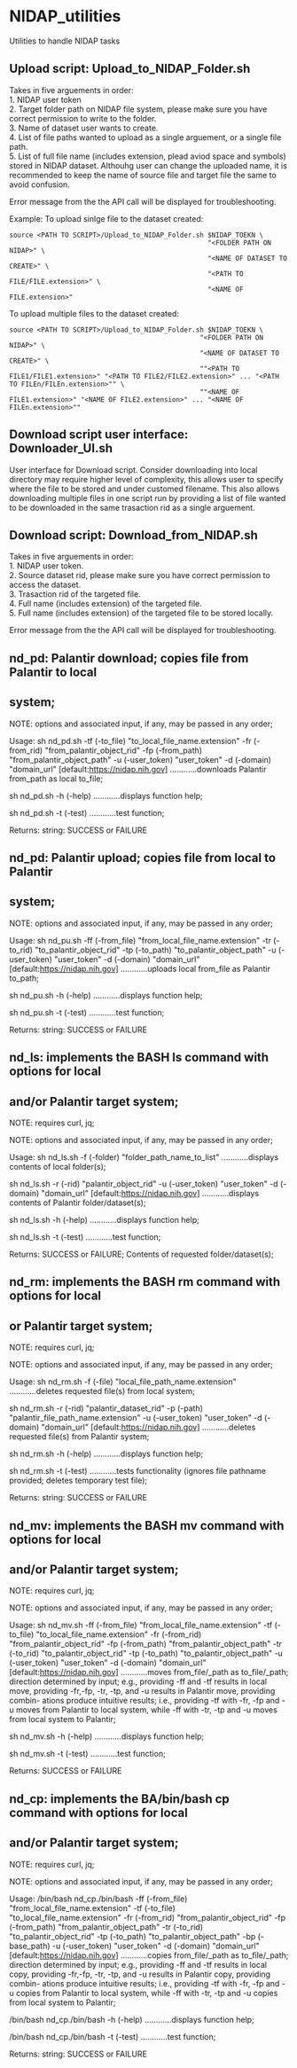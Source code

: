 # NIDAP_utilities
Utilities to handle NIDAP tasks

## Upload script: Upload_to_NIDAP_Folder.sh
  Takes in five arguements in order: <br />
    1. NIDAP user token <br />
    2. Target folder path on NIDAP file system, please make sure you have correct permission to write to the folder. <br />
    3. Name of dataset user wants to create. <br />
    4. List of file paths wanted to upload as a single arguement, or a single file path. <br />
    5. List of full file name (includes extension, plead aviod space and symbols) stored in NIDAP dataset. Althouhg user can change the uploaded name, it is recommended to keep the name of source file and target file the same to avoid confusion. <br />

  Error message from the the API call will be displayed for troubleshooting. 
  
  Example:
  To upload sinlge file to the dataset created:
     
    source <PATH TO SCRIPT>/Upload_to_NIDAP_Folder.sh $NIDAP_TOEKN \
                                                      "<FOLDER PATH ON NIDAP>" \
                                                      "<NAME OF DATASET TO CREATE>" \
                                                      "<PATH TO FILE/FILE.extension>" \
                                                      "<NAME OF FILE.extension>"
    
  To upload multiple files to the dataset created:
    
    source <PATH TO SCRIPT>/Upload_to_NIDAP_Folder.sh $NIDAP_TOEKN \
                                                    "<FOLDER PATH ON NIDAP>" \
                                                    "<NAME OF DATASET TO CREATE>" \
                                                    ""<PATH TO FILE1/FILE1.extension>" "<PATH TO FILE2/FILE2.extension>" ... "<PATH TO FILEn/FILEn.extension>"" \
                                                    ""<NAME OF FILE1.extension>" "<NAME OF FILE2.extension>" ... "<NAME OF FILEn.extension>""
    

## Download script user interface: Downloader_UI.sh
  User interface for Download script. Consider downloading into local directory may require higher level of complexity, this allows user to specify where the file to be stored and under customed filename. This also allows downloading multiple files in one script run by providing a list of file wanted to be downloaded in the same trasaction rid as a single arguement.


## Download script: Download_from_NIDAP.sh
  Takes in five arguements in order: <br />
    1. NIDAP user token. <br />
    2. Source dataset rid, please make sure you have correct permission to access the dataset. <br />
    3. Trasaction rid of the targeted file. <br />
    4. Full name (includes extension) of the targeted file. <br />
    5. Full name (includes extension) of the targeted file to be stored locally. <br />

  Error message from the the API call will be displayed for troubleshooting. 
## nd_pd: Palantir download; copies file from Palantir to local
##           system;

NOTE: options and associated input, if any, may be passed
         in any order;

Usage:
sh nd_pd.sh -tf (-to_file) "to_local_file_name.extension"
            -fr (-from_rid) "from_palantir_object_rid"
            -fp (-from_path) "from_palantir_object_path"
            -u (-user_token) "user_token"
            -d (-domain) "domain_url"
               [default:https://nidap.nih.gov]
............downloads Palantir from_path as local to_file;

sh nd_pd.sh -h (-help)
............displays function help;

sh nd_pd.sh -t (-test)
............test function;

Returns:
string: SUCCESS or FAILURE


## nd_pd: Palantir upload; copies file from local to Palantir
##           system;

NOTE: options and associated input, if any, may be passed
         in any order;

Usage:
sh nd_pu.sh -ff (-from_file) "from_local_file_name.extension"
            -tr (-to_rid) "to_palantir_object_rid"
            -tp (-to_path) "to_palantir_object_path"
            -u (-user_token) "user_token"
            -d (-domain) "domain_url"
               [default:https://nidap.nih.gov]
............uploads local from_file as Palantir to_path;

sh nd_pu.sh -h (-help)
............displays function help;

sh nd_pu.sh -t (-test)
............test function;

Returns:
string: SUCCESS or FAILURE


## nd_ls: implements the BASH ls command with options for local
##           and/or Palantir target system;

NOTE: requires curl, jq;

NOTE: options and associated input, if any, may be passed
         in any order;

Usage:
sh nd_ls.sh -f (-folder) "folder_path_name_to_list"
............displays contents of local folder(s);

sh nd_ls.sh -r (-rid) "palantir_object_rid"
            -u (-user_token) "user_token"
            -d (-domain) "domain_url"
               [default:https://nidap.nih.gov]
............displays contents of Palantir folder/dataset(s);

sh nd_ls.sh -h (-help)
............displays function help;

sh nd_ls.sh -t (-test)
............test function;

Returns:
SUCCESS or FAILURE; Contents of requested folder/dataset(s);


## nd_rm: implements the BASH rm command with options for local
##           or Palantir target system;

NOTE: requires curl, jq;

NOTE: options and associated input, if any, may be passed
         in any order;

Usage:
sh nd_rm.sh -f (-file) "local_file_path_name.extension"
............deletes requested file(s) from local system;

sh nd_rm.sh -r (-rid) "palantir_dataset_rid"
            -p (-path) "palantir_file_path_name.extension"
            -u (-user_token) "user_token"
            -d (-domain) "domain_url"
               [default:https://nidap.nih.gov]
............deletes requested file(s) from Palantir system;

sh nd_rm.sh -h (-help)
............displays function help;

sh nd_rm.sh -t (-test)
............tests functionality (ignores file pathname provided;
            deletes temporary test file);

Returns:
string: SUCCESS or FAILURE


## nd_mv: implements the BASH mv command with options for local
##           and/or Palantir target system;

NOTE: requires curl, jq;

NOTE: options and associated input, if any, may be passed
         in any order;

Usage:
sh nd_mv.sh -ff (-from_file) "from_local_file_name.extension"
            -tf (-to_file) "to_local_file_name.extension"
            -fr (-from_rid) "from_palantir_object_rid"
            -fp (-from_path) "from_palantir_object_path"
            -tr (-to_rid) "to_palantir_object_rid"
            -tp (-to_path) "to_palantir_object_path"
            -u (-user_token) "user_token"
            -d (-domain) "domain_url"
               [default:https://nidap.nih.gov]
............moves from_file/_path as to_file/_path; direction
            determined by input; e.g., providing -ff and -tf
            results in local move, providing -fr,-fp, -tr, -tp,
            and -u results in Palantir move, providing combin-
            ations produce intuitive results; i.e., providing
            -tf with -fr, -fp and -u moves from Palantir to
            local system, while -ff with -tr, -tp and -u moves
            from local system to Palantir;

sh nd_mv.sh -h (-help)
............displays function help;

sh nd_mv.sh -t (-test)
............test function;

Returns:
SUCCESS or FAILURE


## nd_cp: implements the BA/bin/bash cp command with options for local
##           and/or Palantir target system;

NOTE: requires curl, jq;

NOTE: options and associated input, if any, may be passed
         in any order;

Usage:
/bin/bash nd_cp./bin/bash -ff (-from_file) "from_local_file_name.extension"
            -tf (-to_file) "to_local_file_name.extension"
            -fr (-from_rid) "from_palantir_object_rid"
            -fp (-from_path) "from_palantir_object_path"
            -tr (-to_rid) "to_palantir_object_rid"
            -tp (-to_path) "to_palantir_object_path"
            -bp (-base_path)
            -u (-user_token) "user_token"
            -d (-domain) "domain_url"
               [default:https://nidap.nih.gov]
............copies from_file/_path as to_file/_path; direction
            determined by input; e.g., providing -ff and -tf
            results in local copy, providing -fr,-fp, -tr, -tp,
            and -u results in Palantir copy, providing combin-
            ations produce intuitive results; i.e., providing
            -tf with -fr, -fp and -u copies from Palantir to
            local system, while -ff with -tr, -tp and -u copies
            from local system to Palantir;

/bin/bash nd_cp./bin/bash -h (-help)
............displays function help;

/bin/bash nd_cp./bin/bash -t (-test)
............test function;

Returns:
string: SUCCESS or FAILURE
